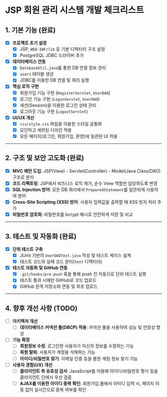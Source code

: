 # JSP 회원 관리 시스템 개발 체크리스트

## 1. 기본 기능 (완료)

- [x] **프로젝트 초기 설정**
  - [x] JSP, `WEB-INF/lib` 등 기본 디렉터리 구조 설정
  - [x] PostgreSQL JDBC 드라이버 추가
- [x] **데이터베이스 연동**
  - [x] `DatabaseUtil.java`를 통한 DB 연결 정보 관리
  - [x] `users` 테이블 생성
  - [x] JDBC를 이용한 DB 연결 및 쿼리 실행
- [x] **핵심 로직 구현**
  - [x] 회원가입 기능 구현 (`RegisterServlet`, `UserDAO`)
  - [x] 로그인 기능 구현 (`LoginServlet`, `UserDAO`)
  - [x] 세션(Session)을 이용한 로그인 상태 관리
  - [x] 로그아웃 기능 구현 (`LogoutServlet`)
- [x] **UI/UX 개선**
  - [x] `css/style.css` 파일을 이용한 스타일 공통화
  - [x] 모던하고 세련된 디자인 적용
  - [x] 모든 페이지(로그인, 회원가입, 환영)에 일관된 UI 적용

---

## 2. 구조 및 보안 고도화 (완료)

- [x] **MVC 패턴 도입**: JSP(View) - Servlet(Controller) - Model(Java Class/DAO) 구조로 분리
- [x] **코드 리팩토링**: JSP에서 비즈니스 로직 제거, 순수 View 역할만 담당하도록 변경
- [x] **SQL Injection 방어**: 모든 DB 쿼리에서 `PreparedStatement`를 일관되게 사용하여 방어
- [x] **Cross-Site Scripting (XSS) 방어**: 사용자 입력값을 출력할 때 XSS 방지 처리 추가
- [x] **비밀번호 암호화**: 비밀번호를 bcrypt 해시로 안전하게 저장 및 비교

---

## 3. 테스트 및 자동화 (완료)

- [x] **단위 테스트 구축**
  - [x] JUnit 기반의 `UserDAOTest.java` 작성 및 테스트 케이스 설계
  - [x] 테스트 코드와 실제 코드 분리(`test` 디렉터리)
- [x] **테스트 자동화 및 GitHub 연동**
  - [x] `.git/hooks/pre-push` 훅을 통해 push 전 자동으로 단위 테스트 실행
  - [x] 테스트 통과 시에만 GitHub로 코드 업로드
  - [x] GitHub 원격 저장소와 연동 및 최초 업로드

---

## 4. 향후 개선 사항 (TODO)

- [ ] **아키텍처 개선**
  - [ ] **데이터베이스 커넥션 풀(DBCP) 적용**: 커넥션 풀을 사용하여 성능 및 안정성 향상
- [ ] **기능 확장**
  - [ ] **회원정보 수정**: 로그인한 사용자가 자신의 정보를 수정하는 기능
  - [ ] **회원 탈퇴**: 사용자가 계정을 삭제하는 기능
  - [ ] **아이디/비밀번호 찾기**: 이메일 인증 등을 통한 계정 정보 찾기 기능
- [ ] **사용자 경험(UX) 개선**
  - [ ] **클라이언트 측 유효성 검사**: JavaScript를 이용해 아이디/비밀번호 형식 등을 클라이언트 단에서 우선 검증
  - [ ] **AJAX를 이용한 아이디 중복 확인**: 회원가입 폼에서 아이디 입력 시, 페이지 이동 없이 실시간으로 중복 여부를 확인 